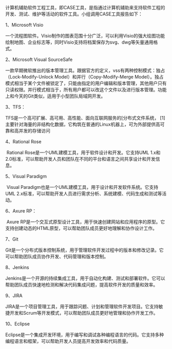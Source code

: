 ​		计算机辅助软件工程工具，即CASE工具，是指通过计算机辅助来支持软件工程的开发、测试、维护等活动的软件工具。小组调用CASE工具报告如下：

1、Microsoft Visio

​	一个流程图软件。Visio制作的图表范围十分广泛，可以利用Visio的强大绘图功能绘制地图、企业标志等，同时Visio支持将档案保存为svg、dwg等矢量通用格式。

2、Microsoft Visual SourceSafe

​		 一款早期微软推出的版本管理工具。跟据官方的定义，vss有两种控制模式：独占（Lock-Modify-Unlock Model）和并行（Copy-Modify-Merge Model）。独占模式相当于某个文件被锁定了，只能由指定的用户编辑和版本管理，其他用户只有只读权限。并行模式相当于，所有用户都可以改这个文件以及进行版本管理。功能上和今天的Git类似，适用于小型团队局域网开发。

3、TFS：

TFS是一个高可扩展、高可用、高性能、面向互联网服务的[分布式文件系统， [1] 主要针对海量的非结构化数据，它构筑在普通的Linux机器上，可为外部提供高可靠和高并发的存储访问

4、Rational Rose

​	Rational Rose是一个UML建模工具，用于软件设计和开发。它支持UML 1.x和2.0标准，可以帮助开发人员和团队在不同的平台和语言之间共享设计和开发信息。

5、Visual Paradigm

​	Visual Paradigm也是一个UML建模工具，用于设计和开发软件系统。它支持UML 2.x标准，可以帮助开发人员进行需求分析、系统建模、代码生成和测试等活动。

6、Axure RP：

​	Axure RP是一个交互式原型设计工具，用于快速创建网站和应用程序的原型。它支持创建动态的HTML原型，可以帮助团队成员更好地理解和协作设计工作。

7、Git

​	Git是一个分布式版本控制系统，用于管理软件开发过程中的版本和修改记录。它可以帮助团队成员协作开发、代码管理和版本控制。

8、Jenkins

​	Jenkins是一个开源的持续集成工具，用于自动化构建、测试和部署软件。它可以帮助团队成员快速地检测和解决代码集成问题，提高软件开发的质量和效率。

9、JIRA

​	JIRA是一个项目管理工具，用于跟踪问题、计划和管理软件开发项目。它支持敏捷开发和Scrum等开发模式，可以帮助团队成员更好地管理和协作开发工作。

10、Eclipse

​	Eclipse是一个集成开发环境，用于编写和调试各种编程语言的代码。它支持多种编程语言和框架，可以帮助开发人员提高开发效率和代码质量。



